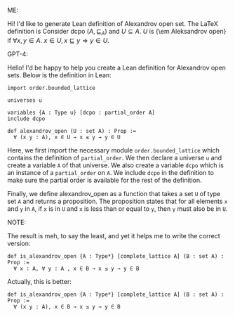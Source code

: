 ME:

Hi! I'd like to generate Lean definition of Alexandrov open set. The LaTeX definition is Consider dcpo $(A, \sqsubseteq_{A})$ and $U \subseteq A$.
$U$ is {\em Aleksandrov open} if $\forall x, y \in A.
\ x \in U, x \sqsubseteq y \Rightarrow y \in U$.

GPT-4:

Hello! I'd be happy to help you create a Lean definition for Alexandrov open sets. Below is the definition in Lean:

```lean
import order.bounded_lattice

universes u

variables {A : Type u} [dcpo : partial_order A]
include dcpo

def alexandrov_open (U : set A) : Prop :=
  ∀ (x y : A), x ∈ U → x ≤ y → y ∈ U
```

Here, we first import the necessary module `order.bounded_lattice` which contains the definition of `partial_order`. We then declare a universe `u` and create a variable `A` of that universe. We also create a variable `dcpo` which is an instance of a `partial_order` on `A`. We include `dcpo` in the definition to make sure the partial order is available for the rest of the definition.

Finally, we define alexandrov_open as a function that takes a set `U` of type set `A` and returns a proposition. The proposition states that for all elements `x` and `y` in `A`, if `x` is in `U` and `x` is less than or equal to `y`, then `y` must also be in `U`.

NOTE:

The result is meh, to say the least, and yet it helps me to write the correct version:

```lean
def is_alexandrov_open {A : Type*} [complete_lattice A] (B : set A) : Prop :=
  ∀ x : A, ∀ y : A , x ∈ B → x ≤ y → y ∈ B
```

Actually, this is better:

```lean
def is_alexandrov_open {A : Type*} [complete_lattice A] (B : set A) : Prop :=
  ∀ (x y : A), x ∈ B → x ≤ y → y ∈ B
```

